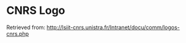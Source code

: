 CNRS Logo
=========

Retrieved from:
http://lsiit-cnrs.unistra.fr/Intranet/docu/comm/logos-cnrs.php
